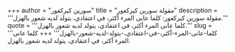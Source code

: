 +++
author = "سورين كيركغور"
title = "مقولة سورين كيركغور"
description = '''مقولة سورين كيركغور: كلما عانى المرء أكثر، في اعتقادي، يتولد لديه شعور بالهزل.'''
quote = '''كلما عانى المرء أكثر، في اعتقادي، يتولد لديه شعور بالهزل.'''
slug = '''كلما-عانى-المرء-أكثر،-في-اعتقادي،-يتولد-لديه-شعور-بالهزل'''
+++
كلما عانى المرء أكثر، في اعتقادي، يتولد لديه شعور بالهزل.
